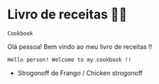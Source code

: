 # Livro de receitas :man_cook:

```inglês
Cookbook
```

Olá pessoa! Bem vindo ao meu livro de receitas !!

```inglês
Hello person! Welcome to my cookbook !!
```

- Strogonoff de Frango / Chicken strogonoff

  

  


